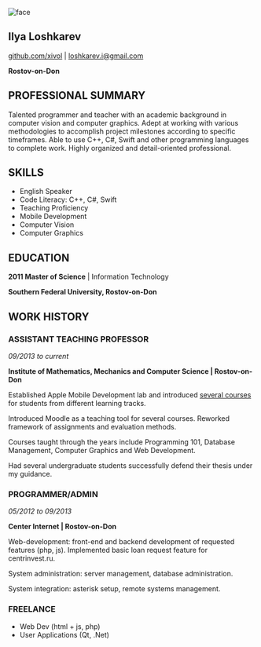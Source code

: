 ![face](https://avatars3.githubusercontent.com/u/5675625?s=120&v=4) 
## Ilya Loshkarev
[github.com/xivol](http://github.com/xivol) \| [loshkarev.i@gmail.com](mailto:loshkarev.i@gmail.com)

__Rostov-on-Don__

## PROFESSIONAL SUMMARY
Talented programmer and teacher with an academic background in computer vision and computer graphics. Adept at working with various methodologies to accomplish project milestones according to specific timeframes. 
Able to use C++, C#, Swift and other programming languages to complete work. Highly organized and detail-oriented professional.

## SKILLS
* English Speaker
* Code Literacy: C++, C#, Swift
* Teaching Proficiency
* Mobile Development
* Computer Vision
* Computer Graphics

## EDUCATION
__2011 Master of Science__ \| Information Technology

__Southern Federal University, Rostov-on-Don__

## WORK HISTORY
### ASSISTANT TEACHING PROFESSOR
_09/2013 to current_

__Institute of Mathematics, Mechanics and Computer Science \| Rostov-on-Don__

Established Apple Mobile Development lab and introduced [several courses](https://xivol.github.io/MCS-V3-Mobile/) for students from different learning tracks.

Introduced Moodle as a teaching tool for several courses. Reworked framework of assignments and evaluation methods.

Courses taught through the years include Programming 101, Database Management, Computer Graphics and Web Development.

Had several undergraduate students successfully defend their thesis under my guidance.

### PROGRAMMER/ADMIN
_05/2012 to 09/2013_

__Center Internet \| Rostov-on-Don__

Web-development: front-end and backend development of requested features (php, js). Implemented basic loan request feature for centrinvest.ru.

System administration: server management, database administration.

System integration: asterisk setup, remote systems management.

### FREELANCE
* Web Dev (html + js, php)
* User Applications (Qt, .Net)
